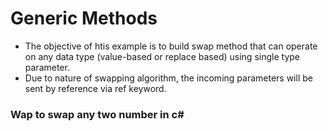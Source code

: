 # Generic Methods

- The objective of htis example is to build swap method that can operate on any data type (value-based or replace based) using single type parameter.
- Due to nature of swapping algorithm, the incoming parameters will be sent by reference via ref keyword.

### Wap to swap any two number in c#
